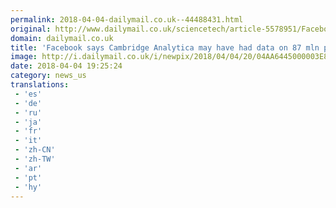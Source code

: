 ```yaml
---
permalink: 2018-04-04-dailymail.co.uk--44488431.html
original: http://www.dailymail.co.uk/sciencetech/article-5578951/Facebook-adds-privacy-wording-updated-terms-service.html?ITO=1490&ns_mchannel=rss&ns_campaign=1490
domain: dailymail.co.uk
title: 'Facebook says Cambridge Analytica may have had data on 87 mln people'
image: http://i.dailymail.co.uk/i/newpix/2018/04/04/20/04AA6445000003E8-0-image-a-12_1522868910391.jpg
date: 2018-04-04 19:25:24
category: news_us
translations: 
 - 'es'
 - 'de'
 - 'ru'
 - 'ja'
 - 'fr'
 - 'it'
 - 'zh-CN'
 - 'zh-TW'
 - 'ar'
 - 'pt'
 - 'hy'
---
```


